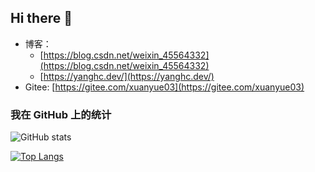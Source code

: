 ## Hi there 👋
- 博客：
  - [https://blog.csdn.net/weixin_45564332](https://blog.csdn.net/weixin_45564332)
  - [https://yanghc.dev/](https://yanghc.dev/)
- Gitee: [https://gitee.com/xuanyue03](https://gitee.com/xuanyue03)
<!--
**xuanyue1024/xuanyue1024** is a ✨ _special_ ✨ repository because its `README.md` (this file) appears on your GitHub profile.

Here are some ideas to get you started:

- 🔭 I’m currently working on ...
- 🌱 I’m currently learning ...
- 👯 I’m looking to collaborate on ...
- 🤔 I’m looking for help with ...
- 💬 Ask me about ...
- 📫 How to reach me: ...
- 😄 Pronouns: ...
- ⚡ Fun fact: ...
-->

### 我在 GitHub 上的统计

![GitHub stats](https://github-readme-stats-git-main-xuanyue1024s-projects.vercel.app/api?username=xuanyue1024&theme=radical&count_private=true&private_contributions=true&show_icons=true&locale=cn&include_all_commits=true)

[![Top Langs](https://github-readme-stats-git-main-xuanyue1024s-projects.vercel.app/api/top-langs/?username=xuanyue1024&theme=radical&locale=cn)](https://github.com/anuraghazra/github-readme-stats)
<!--events start -->
